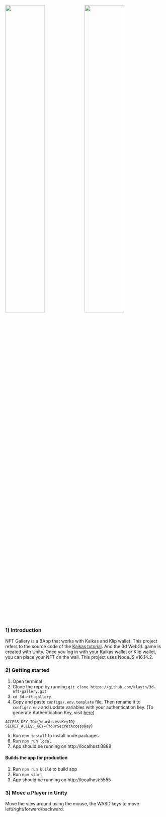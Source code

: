 <img width="50%" src="https://user-images.githubusercontent.com/32542557/162716172-e180ec80-8c7e-4f48-a59a-132b8c577d13.png"><img width="50%" src="https://user-images.githubusercontent.com/32542557/162716176-60d07f67-6c2f-421f-810a-9a9ceb457971.png"> 


### 1) Introduction
NFT Gallery is a BApp that works with Kaikas and Klip wallet. This project refers to the source code of the [Kaikas tutorial](https://github.com/klaytn/kaikas-tutorial). And the 3d WebGL game is created with Unity. Once you log in with your Kaikas wallet or Klip wallet, you can place your NFT on the wall. This project uses NodeJS v16.14.2.

### 2) Getting started
1. Open terminal
2. Clone the repo by running `git clone https://github.com/klaytn/3d-nft-gallery.git`
3. `cd 3d-nft-gallery`
4. Copy and paste `configs/.env.template` file. Then rename it to `configs/.env` and update variables with your authentication key. (To generate Authentication Key, visit [here](https://docs.klaytnapi.com/v/en/getting-started/get-ready#getting-started-getready-key)) 
```
ACCESS_KEY_ID={YourAccessKeyID}
SECRET_ACCESS_KEY={YourSecretAccessKey}
```

5. Run `npm install` to install node packages
6. Run `npm run local`
7. App should be running on http://localhost:8888

#### Builds the app for production
1. Run `npm run build` to build app
2. Run `npm start`
3. App should be running on http://localhost:5555

### 3) Move a Player in Unity 
Move the view around using the mouse, the WASD keys to move left/right/forward/backward. 
